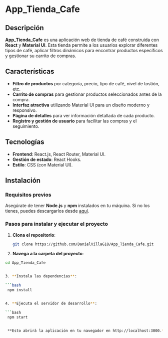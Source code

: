 # App_Tienda_Cafe

## Descripción
**App_Tienda_Cafe** es una aplicación web de tienda de café construida con **React** y **Material UI**. Esta tienda permite a los usuarios explorar diferentes tipos de café, aplicar filtros dinámicos para encontrar productos específicos y gestionar su carrito de compras.

## Características
- **Filtro de productos** por categoría, precio, tipo de café, nivel de tostión, etc.
- **Carrito de compras** para gestionar productos seleccionados antes de la compra.
- **Interfaz atractiva** utilizando Material UI para un diseño moderno y responsivo.
- **Página de detalles** para ver información detallada de cada producto.
- **Registro y gestión de usuario** para facilitar las compras y el seguimiento.

## Tecnologías
- **Frontend**: React.js, React Router, Material UI.
- **Gestión de estado**: React Hooks.
- **Estilo**: CSS (con Material UI).
  
## Instalación

### Requisitos previos
Asegúrate de tener **Node.js** y **npm** instalados en tu máquina. Si no los tienes, puedes descargarlos desde [aquí](https://nodejs.org/).

### Pasos para instalar y ejecutar el proyecto

1. **Clona el repositorio**:

   ```bash
   git clone https://github.com/DanielVillaG18/App_Tienda_Cafe.git


2. **Navega a la carpeta del proyecto**:

  ```bash
  cd App_Tienda_Cafe


3. **Instala las dependencias**:

  ```bash
   npm install


4. **Ejecuta el servidor de desarrollo**:

  ```bash
   npm start


   **Esto abrirá la aplicación en tu navegador en http://localhost:3000.**
